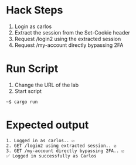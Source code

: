 # Hack Steps
1. Login as carlos
2. Extract the session from the Set-Cookie header
3. Request /login2 using the extracted session
4. Request /my-account directly bypassing 2FA

# Run Script
1. Change the URL of the lab
2. Start script
```
~$ cargo run
```
# Expected output
```
1. Logged in as carlos.. ☑️
2. GET /login2 using extracted session.. ☑️
3. GET /my-account directly bypassing 2FA.. ☑️
✅ Logged in successfully as Carlos
```
